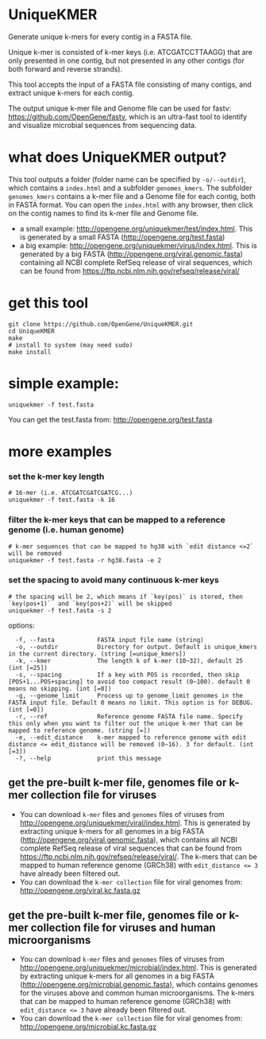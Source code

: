 # UniqueKMER
Generate unique k-mers for every contig in a FASTA file.  

Unique k-mer is consisted of k-mer keys (i.e. ATCGATCCTTAAGG) that are only presented in one contig, but not presented in any other contigs (for both forward and reverse strands).  

This tool accepts the input of a FASTA file consisting of many contigs, and extract unique k-mers for each contig.

The output unique k-mer file and Genome file can be used for fastv: https://github.com/OpenGene/fastv, which is an ultra-fast tool to identify and visualize microbial sequences from sequencing data.

# what does UniqueKMER output?
This tool outputs a folder (folder name can be specified by `-o/--outdir`), which contains a `index.html` and a subfolder `genomes_kmers`. The subfolder `genomes_kmers` contains a k-mer file and a Genome file for each contig, both in FASTA format. You can open the `index.html` with any browser, then click on the contig names to find its k-mer file and Genome file.
* a small example: http://opengene.org/uniquekmer/test/index.html. This is generated by a small FASTA (http://opengene.org/test.fasta)
* a big example: http://opengene.org/uniquekmer/virus/index.html. This is generated by a big FASTA (http://opengene.org/viral.genomic.fasta) containing all NCBI complete RefSeq release of viral sequences, which can be found from https://ftp.ncbi.nlm.nih.gov/refseq/release/viral/

# get this tool
```shell
git clone https://github.com/OpenGene/UniqueKMER.git
cd UniqueKMER
make
# install to system (may need sudo)
make install
```
# simple example:
```shell
uniquekmer -f test.fasta
```
You can get the test.fasta from: http://opengene.org/test.fasta

# more examples
### set the k-mer key length
```shell
# 16-mer (i.e. ATCGATCGATCGATCG...)
uniquekmer -f test.fasta -k 16
```
### filter the k-mer keys that can be mapped to a reference genome (i.e. human genome)
```shell
# k-mer sequences that can be mapped to hg38 with `edit distance <=2`  will be removed
uniquekmer -f test.fasta -r hg38.fasta -e 2
```
### set the spacing to avoid many continuous k-mer keys
```shell
# the spacing will be 2, which means if `key(pos)` is stored, then `key(pos+1)`  and `key(pos+2)` will be skipped
uniquekmer -f test.fasta -s 2
```

options:
```shel
  -f, --fasta            FASTA input file name (string)
  -o, --outdir           Directory for output. Default is unique_kmers in the current directory. (string [=unique_kmers])
  -k, --kmer             The length k of k-mer (10~32), default 25 (int [=25])
  -s, --spacing          If a key with POS is recorded, then skip [POS+1...POS+spacing] to avoid too compact result (0~100). default 0 means no skipping. (int [=0])
  -g, --genome_limit     Process up to genome_limit genomes in the FASTA input file. Default 0 means no limit. This option is for DEBUG. (int [=0])
  -r, --ref              Reference genome FASTA file name. Specify this only when you want to filter out the unique k-mer that can be mapped to reference genome. (string [=])
  -e, --edit_distance    k-mer mapped to reference genome with edit distance <= edit_distance will be removed (0~16). 3 for default. (int [=3])
  -?, --help             print this message
```

## get the pre-built k-mer file, genomes file or k-mer collection file for viruses
* You can download `k-mer` files and `genomes` files of viruses from http://opengene.org/uniquekmer/viral/index.html. This is generated by extracting unique k-mers for all genomes in a big FASTA (http://opengene.org/viral.genomic.fasta), which contains all NCBI complete RefSeq release of viral sequences that can be found from https://ftp.ncbi.nlm.nih.gov/refseq/release/viral/. The k-mers that can be mapped to human reference genome (GRCh38) with `edit_distance <= 3` have already been filtered out.
* You can download the `k-mer collection` file for viral genomes from: http://opengene.org/viral.kc.fasta.gz

## get the pre-built k-mer file, genomes file or k-mer collection file for viruses and human microorganisms
* You can download `k-mer` files and `genomes` files of viruses from http://opengene.org/uniquekmer/microbial/index.html. This is generated by extracting unique k-mers for all genomes in a big FASTA (http://opengene.org/microbial.genomic.fasta), which contains genomes for the viruses above and common human microorganisms. The k-mers that can be mapped to human reference genome (GRCh38) with `edit_distance <= 3` have already been filtered out.
* You can download the `k-mer collection` file for viral genomes from: http://opengene.org/microbial.kc.fasta.gz
